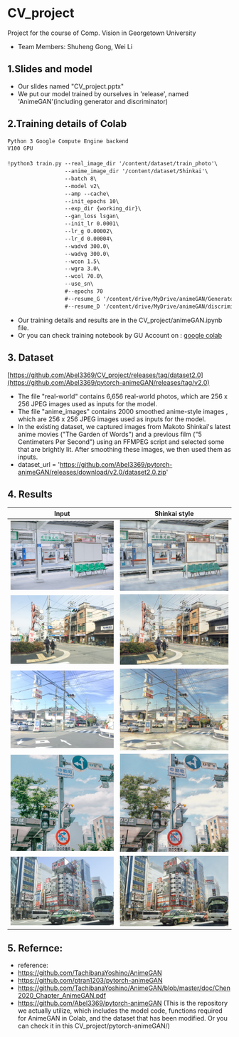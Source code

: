 # CV_project
Project for the course of Comp. Vision in Georgetown University
- Team Members: Shuheng Gong, Wei Li


## 1.Slides and model
- Our slides named "CV_project.pptx"
- We put our model trained by ourselves in 'release', named 'AnimeGAN'(including generator and discriminator)


## 2.Training details of Colab
```xml
Python 3 Google Compute Engine backend
V100 GPU

!python3 train.py --real_image_dir '/content/dataset/train_photo'\
                  --anime_image_dir '/content/dataset/Shinkai'\
                  --batch 8\
                  --model v2\
                  --amp --cache\
                  --init_epochs 10\
                  --exp_dir {working_dir}\
                  --gan_loss lsgan\
                  --init_lr 0.0001\
                  --lr_g 0.00002\
                  --lr_d 0.00004\
                  --wadvd 300.0\
                  --wadvg 300.0\
                  --wcon 1.5\
                  --wgra 3.0\
                  --wcol 70.0\
                  --use_sn\
                  #--epochs 70
                  #--resume_G '/content/drive/MyDrive/animeGAN/GeneratorV2_train_photo_Shinkai.pt'\
                  #--resume_D '/content/drive/MyDrive/animeGAN/discriminator_train_photo_Shinkai.pt'\
```
- Our training details and results are in the CV_project/animeGAN.ipynb file.
- Or you can check training notebook by GU Account on : [google colab](https://colab.research.google.com/drive/1Jk11AZO-pmQRfcGF3t-D3aLqSV9KZVq9#scrollTo=cn88CEIiHWE3)

## 3. Dataset
[https://github.com/Abel3369/CV_project/releases/tag/dataset2.0](https://github.com/Abel3369/pytorch-animeGAN/releases/tag/v2.0)
- The file "real-world" contains 6,656 real-world photos, which are 256 x 256 JPEG images used as inputs for the model.
- The file "anime_images" contains 2000 smoothed anime-style images , which are 256 x 256 JPEG images used as inputs for the model.
- In the existing dataset, we captured images from Makoto Shinkai's latest anime movies ("The Garden of Words") and a previous film ("5 Centimeters Per Second") using an FFMPEG script and selected some that are brightly lit. After smoothing these images, we then used them as inputs.
- dataset_url = 'https://github.com/Abel3369/pytorch-animeGAN/releases/download/v2.0/dataset2.0.zip'

## 4. Results
| Input | Shinkai style |
|--|--|
|![](./examples/input/1.jpg)|![](./examples/output/1.jpg)|
|![](./examples/input/2.jpg)|![](./examples/output/2.jpg)|
|![](./examples/input/3.jpg)|![](./examples/output/3.jpg)|
|![](./examples/input/4.jpg)|![](./examples/output/4.jpg)|
|![](./examples/input/5.jpg)|![](./examples/output/5.jpg)|

## 5. Refernce:
- reference:
- https://github.com/TachibanaYoshino/AnimeGAN
- https://github.com/ptran1203/pytorch-animeGAN
- https://github.com/TachibanaYoshino/AnimeGAN/blob/master/doc/Chen2020_Chapter_AnimeGAN.pdf
- https://github.com/Abel3369/pytorch-animeGAN (This is the repository we actually utilize, which includes the model code, functions required for AnimeGAN in Colab, and the dataset that has been modified. Or you can check it in this CV_project/pytorch-animeGAN/)
